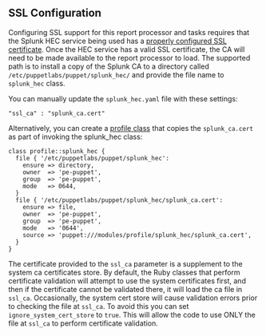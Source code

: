 ## SSL Configuration

Configuring SSL support for this report processor and tasks requires that the Splunk HEC service being used has a [properly configured SSL certificate](https://docs.splunk.com/Documentation/Splunk/latest/Security/AboutsecuringyourSplunkconfigurationwithSSL). Once the HEC service has a valid SSL certificate, the CA will need to be made available to the report processor to load. The supported path is to install a copy of the Splunk CA to a directory called `/etc/puppetlabs/puppet/splunk_hec/` and provide the file name to `splunk_hec` class.

You can manually update the `splunk_hec.yaml` file with these settings:

```
"ssl_ca" : "splunk_ca.cert"
```

Alternatively, you can create a [profile class](https://puppet.com/docs/pe/latest/osp/the_roles_and_profiles_method.html) that copies the `splunk_ca.cert` as part of invoking the splunk_hec class:

```
class profile::splunk_hec {
  file { '/etc/puppetlabs/puppet/splunk_hec':
    ensure => directory,
    owner  => 'pe-puppet',
    group  => 'pe-puppet',
    mode   => 0644,
  }
  file { '/etc/puppetlabs/puppet/splunk_hec/splunk_ca.cert':
    ensure => file,
    owner  => 'pe-puppet',
    group  => 'pe-puppet',
    mode   => '0644',
    source => 'puppet:///modules/profile/splunk_hec/splunk_ca.cert',
  }
}
```

The certificate provided to the `ssl_ca` parameter is a supplement to the system ca certificates store. By default, the Ruby classes that perform certificate validation will attempt to use the system certificates first, and then if the certificate cannot be validated there, it will load the ca file in `ssl_ca`. Occasionally, the system cert store will cause validation errors prior to checking the file at `ssl_ca`. To avoid this you can set `ignore_system_cert_store` to `true`. This will allow the code to use ONLY the file at `ssl_ca` to perform certificate validation.
